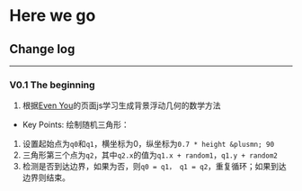 # Here we go

## Change log
---

### V0.1 The beginning
1. 根据[Even You](http://evanyou.me)的页面js学习生成背景浮动几何的数学方法
- Key Points:
 绘制随机三角形：
 1. 设置起始点为`q0`和`q1`，横坐标为0，纵坐标为`0.7 * height &plusmn; 90`
 2. 三角形第三个点为`q2`，其中`q2.x`的值为`q1.x + random1`，`q1.y + random2`
 3. 检测是否到达边界，如果为否，则`q0 = q1， q1 = q2`，重复循环；如果到达边界则结束。
